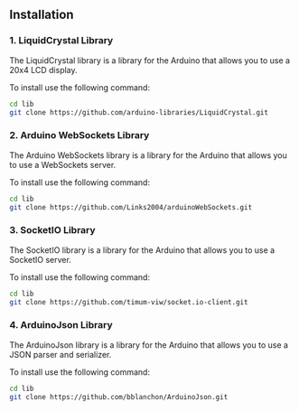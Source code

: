 ## Installation

### 1. LiquidCrystal Library

The LiquidCrystal library is a library for the Arduino that allows you to use a 20x4 LCD display.

To install use the following command:

```bash
cd lib
git clone https://github.com/arduino-libraries/LiquidCrystal.git
```

### 2. Arduino WebSockets Library

The Arduino WebSockets library is a library for the Arduino that allows you to use a WebSockets server.

To install use the following command:

```bash
cd lib
git clone https://github.com/Links2004/arduinoWebSockets.git 
```

### 3. SocketIO Library

The SocketIO library is a library for the Arduino that allows you to use a SocketIO server.

To install use the following command:

```bash
cd lib
git clone https://github.com/timum-viw/socket.io-client.git
```

### 4. ArduinoJson Library

The ArduinoJson library is a library for the Arduino that allows you to use a JSON parser and serializer.

To install use the following command:

```bash
cd lib
git clone https://github.com/bblanchon/ArduinoJson.git
```
